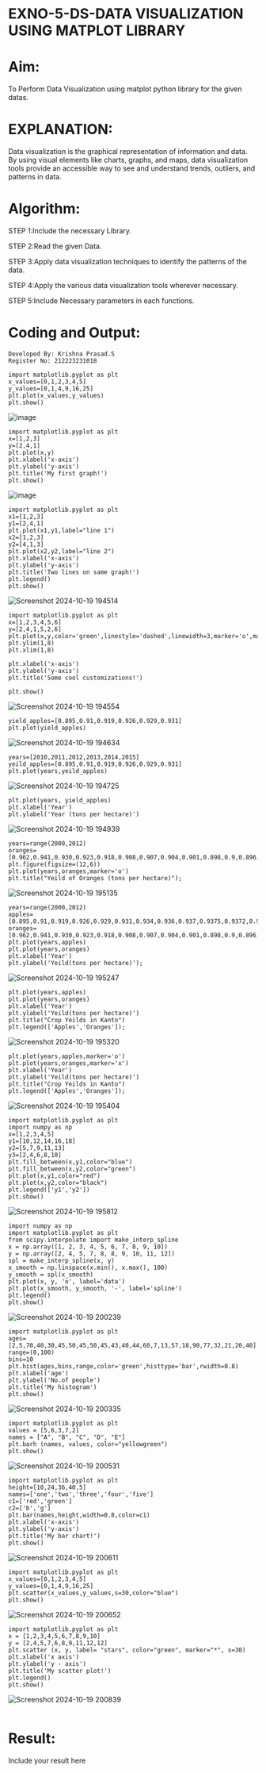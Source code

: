 # EXNO-5-DS-DATA VISUALIZATION USING MATPLOT LIBRARY

# Aim:
  To Perform Data Visualization using matplot python library for the given datas.

# EXPLANATION:
Data visualization is the graphical representation of information and data. By using visual elements like charts, graphs, and maps, data visualization tools provide an accessible way to see and understand trends, outliers, and patterns in data.

# Algorithm:
STEP 1:Include the necessary Library.

STEP 2:Read the given Data.

STEP 3:Apply data visualization techniques to identify the patterns of the data.

STEP 4:Apply the various data visualization tools wherever necessary.

STEP 5:Include Necessary parameters in each functions.

# Coding and Output:
```
Developed By: Krishna Prasad.S
Register No: 212223231018
```

```
import matplotlib.pyplot as plt
x_values=[0,1,2,3,4,5]
y_values=[0,1,4,9,16,25]
plt.plot(x_values,y_values)
plt.show()
```
![image](https://github.com/user-attachments/assets/f921983f-faf9-4baf-8c16-466cf71fa97f)

```
import matplotlib.pyplot as plt
x=[1,2,3]
y=[2,4,1]
plt.plot(x,y)
plt.xlabel('x-axis')
plt.ylabel('y-axis')
plt.title('My first graph!')
plt.show()
```
![image](https://github.com/user-attachments/assets/24211c47-2b5f-48d0-92e0-b17fa2a3db45)

```
import matplotlib.pyplot as plt
x1=[1,2,3]
y1=[2,4,1]
plt.plot(x1,y1,label="line 1")
x2=[1,2,3]
y2=[4,1,3]
plt.plot(x2,y2,label="line 2")
plt.xlabel('x-axis')
plt.ylabel('y-axis')
plt.title('Two lines on same graph!')
plt.legend()
plt.show()
```
![Screenshot 2024-10-19 194514](https://github.com/user-attachments/assets/3009d21f-d0e3-4c31-9b79-f2a26573ff01)

```
import matplotlib.pyplot as plt
x=[1,2,3,4,5,6]
y=[2,4,1,5,2,6]
plt.plot(x,y,color='green',linestyle='dashed',linewidth=3,marker='o',markerfacecolor='blue',markersize=12)
plt.ylim(1,8)
plt.xlim(1,8)

plt.xlabel('x-axis')
plt.ylabel('y-axis')
plt.title('Some cool customizations!')

plt.show()
```
![Screenshot 2024-10-19 194554](https://github.com/user-attachments/assets/1a9f620c-f2b5-4e85-9442-18ff7fb607f9)

```
yield_apples=[0.895,0.91,0.919,0.926,0.929,0.931]
plt.plot(yield_apples)
```
![Screenshot 2024-10-19 194634](https://github.com/user-attachments/assets/84e18b7e-45c3-471b-8112-1360b18662a3)

```
years=[2010,2011,2012,2013,2014,2015]
yeild_apples=[0.895,0.91,0.919,0.926,0.929,0.931]
plt.plot(years,yeild_apples)
```
![Screenshot 2024-10-19 194725](https://github.com/user-attachments/assets/9f9e07fe-9a4d-40a1-abbf-691d8c503d34)

```
plt.plot(years, yield_apples)
plt.xlabel('Year')
plt.ylabel('Year (tons per hectare)')
```
![Screenshot 2024-10-19 194939](https://github.com/user-attachments/assets/5d468789-9dc9-441a-b66d-c961a84e4de1)

```
years=range(2000,2012)
oranges=[0.962,0.941,0.930,0.923,0.918,0.908,0.907,0.904,0.901,0.898,0.9,0.896,]
plt.figure(figsize=(12,6))
plt.plot(years,oranges,marker='o')
plt.title("Yeild of Oranges (tons per hectare)");
```
![Screenshot 2024-10-19 195135](https://github.com/user-attachments/assets/0c171f19-4e03-46be-be22-9476d465b0b4)

```
years=range(2000,2012)
apples= [0.895,0.91,0.919,0.926,0.929,0.931,0.934,0.936,0.937,0.9375,0.9372,0.939]
oranges=[0.962,0.941,0.930,0.923,0.918,0.908,0.907,0.904,0.901,0.898,0.9,0.896,]
plt.plot(years,apples)
plt.plot(years,oranges)
plt.xlabel('Year')
plt.ylabel('Yeild(tons per hectare)');
```
![Screenshot 2024-10-19 195247](https://github.com/user-attachments/assets/d1b2b554-0fda-4c2f-b72b-aec953ccf25e)

```
plt.plot(years,apples)
plt.plot(years,oranges)
plt.xlabel('Year')
plt.ylabel('Yeild(tons per hectare)')
plt.title("Crop Yeilds in Kanto")
plt.legend(['Apples','Oranges']);
```
![Screenshot 2024-10-19 195320](https://github.com/user-attachments/assets/b69e54c8-695e-4cc7-a8c1-8e0eec8011d6)

```
plt.plot(years,apples,marker='o')
plt.plot(years,oranges,marker='x')
plt.xlabel('Year')
plt.ylabel('Yeild(tons per hectare)')
plt.title("Crop Yeilds in Kanto")
plt.legend(['Apples','Oranges']);
```
![Screenshot 2024-10-19 195404](https://github.com/user-attachments/assets/b20a996d-7adc-4997-b193-bcff58d49b10)

```
import matplotlib.pyplot as plt
import numpy as np
x=[1,2,3,4,5]
y1=[10,12,14,16,18]
y2=[5,7,9,11,13]
y3=[2,4,6,8,10]
plt.fill_between(x,y1,color="blue")
plt.fill_between(x,y2,color="green")
plt.plot(x,y1,color="red")
plt.plot(x,y2,color="black")
plt.legend(['y1','y2'])
plt.show()
```
![Screenshot 2024-10-19 195812](https://github.com/user-attachments/assets/b7dd45c9-c794-460d-bb5b-8db73b26c1ba)

```
import numpy as np
import matplotlib.pyplot as plt
from scipy.interpolate import make_interp_spline
x = np.array([1, 2, 3, 4, 5, 6, 7, 8, 9, 10])
y = np.array([2, 4, 5, 7, 8, 8, 9, 10, 11, 12])
spl = make_interp_spline(x, y)
x_smooth = np.linspace(x.min(), x.max(), 100)
y_smooth = spl(x_smooth)
plt.plot(x, y, 'o', label='data')
plt.plot(x_smooth, y_smooth, '-', label='spline')
plt.legend()
plt.show()
```
![Screenshot 2024-10-19 200239](https://github.com/user-attachments/assets/9756c81a-ea68-4668-b0d4-3b60636096b0)

```
import matplotlib.pyplot as plt
ages=[2,5,70,40,30,45,50,45,50,45,43,40,44,60,7,13,57,18,90,77,32,21,20,40]
range=(0,100)
bins=10
plt.hist(ages,bins,range,color='green',histtype='bar',rwidth=0.8)
plt.xlabel('age')
plt.ylabel('No.of people')
plt.title('My histogram')
plt.show()
```
![Screenshot 2024-10-19 200335](https://github.com/user-attachments/assets/7ff482ac-3765-4988-bd4c-ac123da78f28)

```
import matplotlib.pyplot as plt
values = [5,6,3,7,2]
names = ["A", "B", "C", "D", "E"]
plt.barh (names, values, color="yellowgreen")
plt.show()
```
![Screenshot 2024-10-19 200531](https://github.com/user-attachments/assets/0494d001-4304-4d3f-a9ce-5e2e85a0c0ce)

```
import matplotlib.pyplot as plt
height=[10,24,36,40,5]
names=['one','two','three','four','five']
c1=['red','green']
c2=['b','g']
plt.bar(names,height,width=0.8,color=c1)
plt.xlabel('x-axis')
plt.ylabel('y-axis')
plt.title('My bar chart!')
plt.show()
```
![Screenshot 2024-10-19 200611](https://github.com/user-attachments/assets/05921ef8-bce0-4820-b592-47c97262212e)

```
import matplotlib.pyplot as plt
x_values=[0,1,2,3,4,5]
y_values=[0,1,4,9,16,25]
plt.scatter(x_values,y_values,s=30,color="blue")
plt.show()
```
![Screenshot 2024-10-19 200652](https://github.com/user-attachments/assets/8cd4f51d-cd00-4213-a11f-febd3ffd8a9e)

```
import matplotlib.pyplot as plt
x = [1,2,3,4,5,6,7,8,9,10]
y = [2,4,5,7,6,8,9,11,12,12]
plt.scatter (x, y, label= "stars", color="green", marker="*", s=30)
plt.xlabel('x axis')
plt.ylabel('y - axis')
plt.title('My scatter plot!')
plt.legend()
plt.show()
```
![Screenshot 2024-10-19 200839](https://github.com/user-attachments/assets/f290728c-e044-475a-92b1-553bbec39e7c)

```

```
# Result:
 Include your result here
